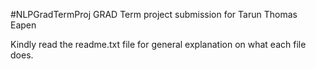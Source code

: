 #NLPGradTermProj
GRAD Term project submission for Tarun Thomas Eapen

Kindly read the readme.txt file for general explanation on what each file does.
